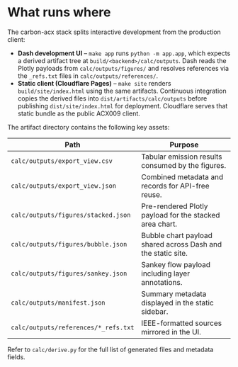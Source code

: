 # What runs where

The carbon-acx stack splits interactive development from the production client:

- **Dash development UI** – `make app` runs `python -m app.app`, which expects
  a derived artifact tree at `build/<backend>/calc/outputs`. Dash reads the
  Plotly payloads from `calc/outputs/figures/` and resolves references via the
  `_refs.txt` files in `calc/outputs/references/`.
- **Static client (Cloudflare Pages)** – `make site` renders
  `build/site/index.html` using the same artifacts. Continuous integration copies
  the derived files into `dist/artifacts/calc/outputs` before publishing
  `dist/site/index.html` for deployment. Cloudflare serves that static bundle as
  the public ACX009 client.

The artifact directory contains the following key assets:

| Path | Purpose |
| --- | --- |
| `calc/outputs/export_view.csv` | Tabular emission results consumed by the figures. |
| `calc/outputs/export_view.json` | Combined metadata and records for API-free reuse. |
| `calc/outputs/figures/stacked.json` | Pre-rendered Plotly payload for the stacked area chart. |
| `calc/outputs/figures/bubble.json` | Bubble chart payload shared across Dash and the static site. |
| `calc/outputs/figures/sankey.json` | Sankey flow payload including layer annotations. |
| `calc/outputs/manifest.json` | Summary metadata displayed in the static sidebar. |
| `calc/outputs/references/*_refs.txt` | IEEE-formatted sources mirrored in the UI. |

Refer to `calc/derive.py` for the full list of generated files and metadata
fields.
